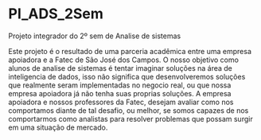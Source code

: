 # PI_ADS_2Sem
Projeto integrador do 2º sem de Analise de sistemas

Este projeto é o resultado de uma parceria acadêmica entre uma empresa apoiadora e a Fatec de São José dos Campos. O nosso objetivo como alunos de analise de sistemas é tentar imaginar soluções na área de inteligencia de dados, isso não significa que desenvolveremos soluções que realmente seram implementadas no negocio real, ou que nossa empresa apoiadora já não tenha suas proprias soluções. A empresa apoiadora e nossos professores da Fatec, desejam avaliar como nos comportamos diante de tal desafio, ou melhor, se somos capazes de nos comportarmos como analistas para resolver problemas que possam surgir em uma situação de mercado.
